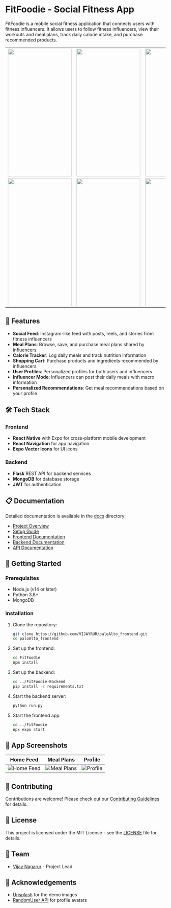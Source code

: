# FitFoodie - Social Fitness App

FitFoodie is a mobile social fitness application that connects users with fitness influencers. It allows users to follow fitness influencers, view their workouts and meal plans, track daily calorie intake, and purchase recommended products.

<div align="center"> <table> <tr> <td><img src="https://github.com/user-attachments/assets/ec909307-fe4b-4da3-949d-07842f5327cf" width="200" height="400" /></td> <!-- 1 --> <td><img src="https://github.com/user-attachments/assets/199fee20-bbcb-438e-b923-fb09bab0fea2" width="200" height="400" /></td> <!-- 2 --> <td><img src="https://github.com/user-attachments/assets/17a136ce-0a80-4ca2-82b9-496a16b009ae" width="200" height="400" /></td> <!-- 5 --> </tr> <tr> <td><img src="https://github.com/user-attachments/assets/f0bc7502-c7be-45c4-baa0-144436c6016f" width="200" height="400" /></td> <!-- 3 --> <td><img src="https://github.com/user-attachments/assets/5bd091d6-02dd-498b-803d-a0da195bea6c" width="200" height="400" /></td> <!-- 4 --> <td><img src="https://github.com/user-attachments/assets/dbd89be5-4b47-45b3-a5e5-91d041d7be7d" width="200" height="400" /></td> <!-- 6 --> </tr> </table> </div>


## 🌟 Features

- **Social Feed**: Instagram-like feed with posts, reels, and stories from fitness influencers
- **Meal Plans**: Browse, save, and purchase meal plans shared by influencers
- **Calorie Tracker**: Log daily meals and track nutrition information
- **Shopping Cart**: Purchase products and ingredients recommended by influencers
- **User Profiles**: Personalized profiles for both users and influencers
- **Influencer Mode**: Influencers can post their daily meals with macro information
- **Personalized Recommendations**: Get meal recommendations based on your profile

## 🛠️ Tech Stack

### Frontend
- **React Native** with Expo for cross-platform mobile development
- **React Navigation** for app navigation
- **Expo Vector Icons** for UI icons

### Backend
- **Flask** REST API for backend services
- **MongoDB** for database storage
- **JWT** for authentication

## 📋 Documentation

Detailed documentation is available in the [docs](./docs) directory:

- [Project Overview](./docs/project-overview.md)
- [Setup Guide](./docs/setup-guide.md)
- [Frontend Documentation](./docs/frontend/README.md)
- [Backend Documentation](./docs/backend/README.md)
- [API Documentation](./docs/api/README.md)

## 🚀 Getting Started

### Prerequisites
- Node.js (v14 or later)
- Python 3.8+
- MongoDB

### Installation

1. Clone the repository:
   ```bash
   git clone https://github.com/VIJAYRUR/paloAlto_frontend.git
   cd paloAlto_frontend
   ```

2. Set up the frontend:
   ```bash
   cd FitFoodie
   npm install
   ```

3. Set up the backend:
   ```bash
   cd ../FitFoodie-Backend
   pip install -r requirements.txt
   ```

4. Start the backend server:
   ```bash
   python run.py
   ```

5. Start the frontend app:
   ```bash
   cd ../FitFoodie
   npx expo start
   ```

## 📱 App Screenshots

| Home Feed | Meal Plans | Profile |
|-----------|------------|---------|
| ![Home Feed](docs/images/home-feed.png) | ![Meal Plans](docs/images/meal-plans.png) | ![Profile](docs/images/profile.png) |

## 🤝 Contributing

Contributions are welcome! Please check out our [Contributing Guidelines](./docs/contributing.md) for details.

## 📄 License

This project is licensed under the MIT License - see the [LICENSE](LICENSE) file for details.

## 👥 Team

- [Vijay Nagarur](https://github.com/VIJAYRUR) - Project Lead

## 🙏 Acknowledgements

- [Unsplash](https://unsplash.com) for the demo images
- [RandomUser API](https://randomuser.me) for profile avatars
